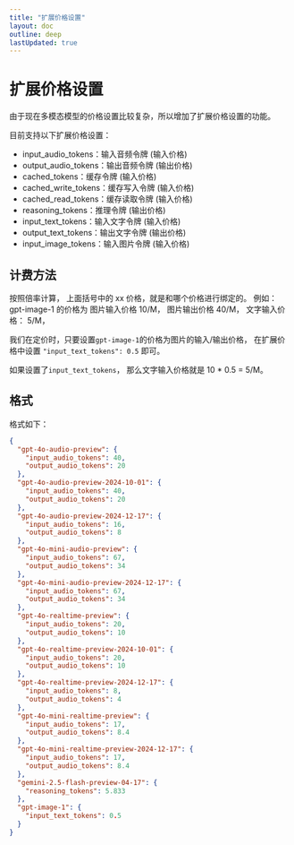 ```yaml
---
title: "扩展价格设置"
layout: doc
outline: deep
lastUpdated: true
---
```


# 扩展价格设置

由于现在多模态模型的价格设置比较复杂，所以增加了扩展价格设置的功能。

目前支持以下扩展价格设置：

- input_audio_tokens：输入音频令牌 (输入价格)
- output_audio_tokens：输出音频令牌 (输出价格)
- cached_tokens：缓存令牌 (输入价格)
- cached_write_tokens：缓存写入令牌 (输入价格)
- cached_read_tokens：缓存读取令牌 (输入价格)
- reasoning_tokens：推理令牌 (输出价格)
- input_text_tokens：输入文字令牌 (输入价格)
- output_text_tokens：输出文字令牌 (输出价格)
- input_image_tokens：输入图片令牌 (输入价格)

## 计费方法

按照倍率计算， 上面括号中的 xx 价格，就是和哪个价格进行绑定的。
例如：
gpt-image-1 的价格为 图片输入价格 10/M， 图片输出价格 40/M， 文字输入价格： 5/M，

我们在定价时，只要设置`gpt-image-1`的价格为图片的输入/输出价格， 在扩展价格中设置 `"input_text_tokens": 0.5` 即可。

如果设置了`input_text_tokens`， 那么文字输入价格就是 10 \* 0.5 = 5/M。

## 格式

格式如下：

```json
{
  "gpt-4o-audio-preview": {
    "input_audio_tokens": 40,
    "output_audio_tokens": 20
  },
  "gpt-4o-audio-preview-2024-10-01": {
    "input_audio_tokens": 40,
    "output_audio_tokens": 20
  },
  "gpt-4o-audio-preview-2024-12-17": {
    "input_audio_tokens": 16,
    "output_audio_tokens": 8
  },
  "gpt-4o-mini-audio-preview": {
    "input_audio_tokens": 67,
    "output_audio_tokens": 34
  },
  "gpt-4o-mini-audio-preview-2024-12-17": {
    "input_audio_tokens": 67,
    "output_audio_tokens": 34
  },
  "gpt-4o-realtime-preview": {
    "input_audio_tokens": 20,
    "output_audio_tokens": 10
  },
  "gpt-4o-realtime-preview-2024-10-01": {
    "input_audio_tokens": 20,
    "output_audio_tokens": 10
  },
  "gpt-4o-realtime-preview-2024-12-17": {
    "input_audio_tokens": 8,
    "output_audio_tokens": 4
  },
  "gpt-4o-mini-realtime-preview": {
    "input_audio_tokens": 17,
    "output_audio_tokens": 8.4
  },
  "gpt-4o-mini-realtime-preview-2024-12-17": {
    "input_audio_tokens": 17,
    "output_audio_tokens": 8.4
  },
  "gemini-2.5-flash-preview-04-17": {
    "reasoning_tokens": 5.833
  },
  "gpt-image-1": {
    "input_text_tokens": 0.5
  }
}
```
